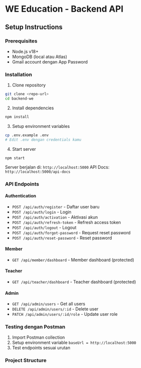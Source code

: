 # WE Education - Backend API

## Setup Instructions

### Prerequisites
- Node.js v18+
- MongoDB (local atau Atlas)
- Gmail account dengan App Password

### Installation

1. Clone repository
```bash
git clone <repo-url>
cd backend-we
```

2. Install dependencies
```bash
npm install
```

3. Setup environment variables
```bash
cp .env.example .env
# Edit .env dengan credentials kamu
```

4. Start server
```bash
npm start
```

Server berjalan di: `http://localhost:5000`
API Docs: `http://localhost:5000/api-docs`

### API Endpoints

#### Authentication
- `POST /api/auth/register` - Daftar user baru
- `POST /api/auth/login` - Login
- `POST /api/auth/activation` - Aktivasi akun
- `POST /api/auth/refresh-token` - Refresh access token
- `POST /api/auth/logout` - Logout
- `POST /api/auth/forgot-password` - Request reset password
- `POST /api/auth/reset-password` - Reset password

#### Member
- `GET /api/member/dashboard` - Member dashboard (protected)

#### Teacher
- `GET /api/teacher/dashboard` - Teacher dashboard (protected)

#### Admin
- `GET /api/admin/users` - Get all users
- `DELETE /api/admin/users/:id` - Delete user
- `PATCH /api/admin/users/:id/role` - Update user role

### Testing dengan Postman

1. Import Postman collection
2. Setup environment variable `baseUrl = http://localhost:5000`
3. Test endpoints sesuai urutan

### Project Structure